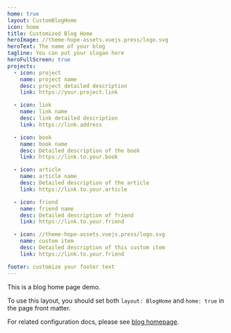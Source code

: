 ```yaml
---
home: true
layout: CustomBlogHome
icon: home
title: Customized Blog Home
heroImage: //theme-hope-assets.vuejs.press/logo.svg
heroText: The name of your blog
tagline: You can put your slogan here
heroFullScreen: true
projects:
  - icon: project
    name: project name
    desc: project detailed description
    link: https://your.project.link

  - icon: link
    name: link name
    desc: link detailed description
    link: https://link.address

  - icon: book
    name: book name
    desc: Detailed description of the book
    link: https://link.to.your.book

  - icon: article
    name: article name
    desc: Detailed description of the article
    link: https://link.to.your.article

  - icon: friend
    name: friend name
    desc: Detailed description of friend
    link: https://link.to.your.friend

  - icon: //theme-hope-assets.vuejs.press/logo.svg
    name: custom item
    desc: Detailed description of this custom item
    link: https://link.to.your.friend

footer: customize your footer text
---
```


This is a blog home page demo.

To use this layout, you should set both `layout: BlogHome` and `home: true` in the page front matter.

For related configuration docs, please see [blog homepage](https://theme-hope.vuejs.press/guide/blog/home/).
